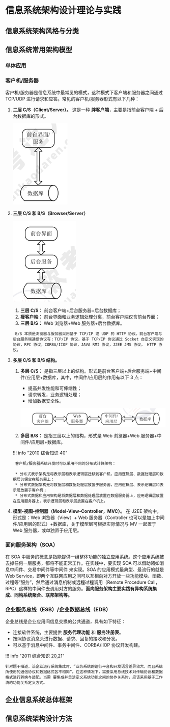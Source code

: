 # 信息系统架构设计理论与实践

## 信息系统架构风格与分类

## 信息系统常用架构模型

### 单体应用
### 客户机/服务器

客户机/服务器是信息系统中最常见的模式，这种模式下客户端和服务器之间通过 TCP/UDP 进行请求和应答。常见的客户机/服务器形式有以下几种：

1. **二层 C/S（Client/Server）。** 这是一种 **胖客户端**，主要是指前台客户端 + 后台数据库的形式。

    ![客户端/服务器胖客户端加构图](./images/fat-client.png)

2. **三层 C/S 和 B/S（Browser/Server）**

    ![客户端/服务器三层架构图](./images/client-server.png)

      1. **三层 C/S：** 前台客户端+后台服务器+后台数据库；
      2. **瘦客户端：** 前台界面和业务逻辑处理分离，前台客户端仅含前台界面；
      3. **三层 B/S：** Web 浏览器+Web 服务器+后台数据库。

        B/S 本质是浏览器与服务器采用基于 TCP/IP 或 UDP 的 HTTP 协议。前台客户端与后台服务端通信协议有：TCP/IP 协议，基于 TCP/IP 协议通过 Socket 自定义实现的协议，RPC 协议，CORBA/IIOP 协议，JAVA RMI 协议，J2EE JMS 协议， HTTP 协议。

3. **多层 C/S 和 B/S 结构。**
      1. **多层 C/S：** 是指三层以上的结构。形式是前台客户端+后台服务端+中间件/应用层+数据库，其中，中间件/应用层的作用有以下 3 点：

          * 提高并发性能和可伸缩性；
          * 请求转发，业务逻辑处理；
          * 增加数据安全性。

           ![客户端/服务器多层架构](./images/client-server-multi-tier.png)

      1. **多层 B/S：** 是指三层以上的结构，形式是 Web 浏览器+Web 服务器+中间件/应用层+数据库。

    !!! info "2010 综合知识 40"

        客户机/服务器系统开发时可以采用不同的分布式计算架构：
        
        * 分布式表示架构是将表示层和表示逻辑层迁移到客户机，应用逻辑层、数据处理层和数据层仍保留在服务器上；
        * 分布式数据架构是将数据层和数据处理层放置于服务器，应用逻辑层、表示逻辑层和表示层放置于客户机；
        * 分布式数据和应用架构是将数据层和数据处理层放置在数据服务器上，应用逻辑层放置在应用服务器上，表示逻辑层和表示层放置在客户机上。

4. **模型-视图-控制器（Model-View-Controller，MVC）。** 在 J2EE 架构中，形式是：Web 浏览器（View）+ Web 服务器（Controller 也可以是加上中间件/应用层的形式）+数据库，关于模型层可根据实际情况与 MV 一起置于 Web 服务器，或单独置于应用层。

### 面向服务架构（SOA）

在 SOA 中服务的概念是指能提供一组整体功能的独立应用系统。这个应用系统被去掉任何一层服务，都将不能正常工作。在实践中，要实现 SOA 可以借助诸如消息中间件、交易中间件等中间件 来实现。SOA 的应用模式最典型、最流行的就是 Web Service，即两个互联网应用之间可以互相向对方开放一些功能模块、函数、过程等“服务”，然后通过消息机制或远程过程调用（Remote Procedure Call，RPC）这样的中间件去调用对方的服务。**面向服务架构主要实践有异构系统集成、同构系统聚合、联邦架构等。**

### 企业服务总线（ESB）/企业数据总线（EDB）

企业总线是企业应用间信息交换的公共通道，具有如下特征：

* 连接软件系统，主要提供 **服务代理功能** 和 **服务注册表**。
* 按照协议消息头进行数据、请求、回复的接收和分发。
* 可以基于消息中间件、事务中间件、CORBA/IIOP 协议开发构建。

!!! info "2011 综合知识 20,21"

    针对题干描述，该企业进行系统集成时，“业务系统的运行平台和开发语言差异较大，而且系统所使用的通信协议和数据格式各不相同“。在这种情况下，需要采用总线技术对传输协议和数据格式进行转换与适配。当需 要集成并灵活定义系统功能之间的协作关系时，应该釆用基于工作流的功能关系定义方式。

## 企业信息系统总体框架

## 信息系统架构设计方法